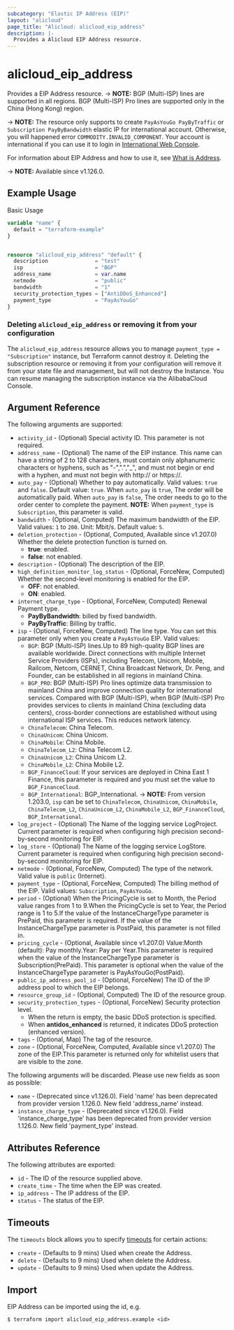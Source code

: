 ```yaml
---
subcategory: "Elastic IP Address (EIP)"
layout: "alicloud"
page_title: "Alicloud: alicloud_eip_address"
description: |-
  Provides a Alicloud EIP Address resource.
---
```


# alicloud_eip_address

Provides a EIP Address resource. -> **NOTE:** BGP (Multi-ISP) lines are supported in all regions. BGP (Multi-ISP) Pro lines are supported only in the China (Hong Kong) region.

-> **NOTE:** The resource only supports to create `PayAsYouGo PayByTraffic`  or `Subscription PayByBandwidth` elastic IP for international account. Otherwise, you will happened error `COMMODITY.INVALID_COMPONENT`.
Your account is international if you can use it to login in [International Web Console](https://account.alibabacloud.com/login/login.htm).

For information about EIP Address and how to use it, see [What is Address](https://www.alibabacloud.com/help/en/doc-detail/36016.htm).

-> **NOTE:** Available since v1.126.0.

## Example Usage

Basic Usage

```terraform
variable "name" {
  default = "terraform-example"
}


resource "alicloud_eip_address" "default" {
  description               = "test"
  isp                       = "BGP"
  address_name              = var.name
  netmode                   = "public"
  bandwidth                 = "1"
  security_protection_types = ["AntiDDoS_Enhanced"]
  payment_type              = "PayAsYouGo"
}
```

### Deleting `alicloud_eip_address` or removing it from your configuration

The `alicloud_eip_address` resource allows you to manage  `payment_type = "Subscription"`  instance, but Terraform cannot destroy it.
Deleting the subscription resource or removing it from your configuration will remove it from your state file and management, but will not destroy the Instance.
You can resume managing the subscription instance via the AlibabaCloud Console.

## Argument Reference

The following arguments are supported:
* `activity_id` - (Optional) Special activity ID. This parameter is not required.
* `address_name` - (Optional) The name of the EIP instance. This name can have a string of 2 to 128 characters, must contain only alphanumeric characters or hyphens, such as "-",".","_", and must not begin or end with a hyphen, and must not begin with http:// or https://.
* `auto_pay` - (Optional) Whether to pay automatically. Valid values: `true` and `false`. Default value: `true`. When `auto_pay` is `true`, The order will be automatically paid. When `auto_pay` is `false`, The order needs to go to the order center to complete the payment. **NOTE:** When `payment_type` is `Subscription`, this parameter is valid.
* `bandwidth` - (Optional, Computed) The maximum bandwidth of the EIP. Valid values: `1` to `200`. Unit: Mbit/s. Default value: `5`.
* `deletion_protection` - (Optional, Computed, Available since v1.207.0) Whether the delete protection function is turned on.
  - **true**: enabled.
  - **false**: not enabled.
* `description` - (Optional) The description of the EIP.
* `high_definition_monitor_log_status` - (Optional, ForceNew, Computed) Whether the second-level monitoring is enabled for the EIP.
  - **OFF**: not enabled.
  - **ON**: enabled.
* `internet_charge_type` - (Optional, ForceNew, Computed) Renewal Payment type.
  - **PayByBandwidth**: billed by fixed bandwidth.
  - **PayByTraffic**: Billing by traffic.
* `isp` - (Optional, ForceNew, Computed) The line type. You can set this parameter only when you create a `PayAsYouGo` EIP. Valid values: 
  - `BGP`: BGP (Multi-ISP) lines.Up to 89 high-quality BGP lines are available worldwide. Direct connections with multiple Internet Service Providers (ISPs), including Telecom, Unicom, Mobile, Railcom, Netcom, CERNET, China Broadcast Network, Dr. Peng, and Founder, can be established in all regions in mainland China.
  - `BGP_PRO`: BGP (Multi-ISP) Pro lines optimize data transmission to mainland China and improve connection quality for international services. Compared with BGP (Multi-ISP), when BGP (Multi-ISP) Pro provides services to clients in mainland China (excluding data centers), cross-border connections are established without using international ISP services. This reduces network latency.
  - `ChinaTelecom`: China Telecom.
  - `ChinaUnicom`: China Unicom.
  - `ChinaMobile`: China Mobile.
  - `ChinaTelecom_L2`: China Telecom L2.
  - `ChinaUnicom_L2`: China Unicom L2.
  - `ChinaMobile_L2`: China Mobile L2.
  - `BGP_FinanceCloud`: If your services are deployed in China East 1 Finance, this parameter is required and you must set the value to `BGP_FinanceCloud`.
  - `BGP_International`: BGP_International.
-> **NOTE:** From version 1.203.0, `isp` can be set to `ChinaTelecom`, `ChinaUnicom`, `ChinaMobile`, `ChinaTelecom_L2`, `ChinaUnicom_L2`, `ChinaMobile_L2`, `BGP_FinanceCloud`, `BGP_International`.
* `log_project` - (Optional) The Name of the logging service LogProject. Current parameter is required when configuring high precision second-by-second monitoring for EIP.
* `log_store` - (Optional) The Name of the logging service LogStore. Current parameter is required when configuring high precision second-by-second monitoring for EIP.
* `netmode` - (Optional, ForceNew, Computed) The type of the network. Valid value is `public` (Internet).
* `payment_type` - (Optional, ForceNew, Computed) The billing method of the EIP. Valid values:  `Subscription`, `PayAsYouGo`.
* `period` - (Optional) When the PricingCycle is set to Month, the Period value ranges from 1 to 9.When the PricingCycle is set to Year, the Period range is 1 to 5.If the value of the InstanceChargeType parameter is PrePaid, this parameter is required. If the value of the InstanceChargeType parameter is PostPaid, this parameter is not filled in.
* `pricing_cycle` - (Optional, Available since v1.207.0) Value:Month (default): Pay monthly.Year: Pay per Year.This parameter is required when the value of the InstanceChargeType parameter is Subscription(PrePaid). This parameter is optional when the value of the InstanceChargeType parameter is PayAsYouGo(PostPaid).
* `public_ip_address_pool_id` - (Optional, ForceNew) The ID of the IP address pool to which the EIP belongs.
* `resource_group_id` - (Optional, Computed) The ID of the resource group.
* `security_protection_types` - (Optional, ForceNew) Security protection level.
  - When the return is empty, the basic DDoS protection is specified.
  - When **antidos_enhanced** is returned, it indicates DDoS protection (enhanced version).
* `tags` - (Optional, Map) The tag of the resource.
* `zone` - (Optional, ForceNew, Computed, Available since v1.207.0) The zone of the EIP.This parameter is returned only for whitelist users that are visible to the zone.

The following arguments will be discarded. Please use new fields as soon as possible:
* `name` - (Deprecated since v1.126.0). Field 'name' has been deprecated from provider version 1.126.0. New field 'address_name' instead.
* `instance_charge_type` - (Deprecated since v1.126.0). Field 'instance_charge_type' has been deprecated from provider version 1.126.0. New field 'payment_type' instead.

## Attributes Reference

The following attributes are exported:
* `id` - The ID of the resource supplied above.
* `create_time` - The time when the EIP was created.
* `ip_address` - The IP address of the EIP.
* `status` - The status of the EIP.

## Timeouts

The `timeouts` block allows you to specify [timeouts](https://www.terraform.io/docs/configuration-0-11/resources.html#timeouts) for certain actions:
* `create` - (Defaults to 9 mins) Used when create the Address.
* `delete` - (Defaults to 9 mins) Used when delete the Address.
* `update` - (Defaults to 9 mins) Used when update the Address.

## Import

EIP Address can be imported using the id, e.g.

```shell
$ terraform import alicloud_eip_address.example <id>
```